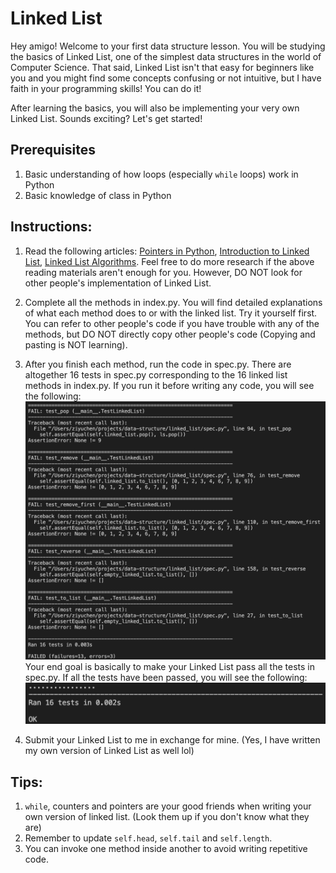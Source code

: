 # Linked List

Hey amigo! Welcome to your first data structure lesson. You will be studying the basics of Linked List, one of the simplest data structures in the world of Computer Science. That said, Linked List isn't that easy for beginners like you and you might find some concepts confusing or not intuitive, but I have faith in your programming skills! You can do it! 

After learning the basics, you will also be implementing your very own Linked List. Sounds exciting? Let's get started!

## Prerequisites
1. Basic understanding of how loops (especially `while` loops) work in Python
2. Basic knowledge of class in Python

## Instructions:
1. Read the following articles:
[Pointers in Python](https://realpython.com/pointers-in-python/), 
[Introduction to Linked List](https://www.geeksforgeeks.org/linked-list-set-1-introduction/),
[Linked List Algorithms](https://www.tutorialspoint.com/data_structures_algorithms/linked_list_algorithms.htm).
Feel free to do more research if the above reading materials aren't enough for you. However, DO NOT look for other people's implementation of Linked List.

2. Complete all the methods in index.py. You will find detailed explanations of what each method does to or with the linked list. Try it yourself first. You can refer to other people's code if you have trouble with any of the methods, but DO NOT directly copy other people's code (Copying and pasting is NOT learning).

3. After you finish each method, run the code in spec.py. There are altogether 16 tests in spec.py corresponding to the 16 linked list methods in index.py. If you run it before writing any code, you will see the following:
![Image of Failure](images/failure.png)
Your end goal is basically to make your Linked List pass all the tests in spec.py. If all the tests have been passed, you will see the following:
![Image of Success](images/success.png)

4. Submit your Linked List to me in exchange for mine. (Yes, I have written my own version of Linked List as well lol)

## Tips:
1. `while`, counters and pointers are your good friends when writing your own version of linked list. (Look them up if you don't know what they are)
2. Remember to update `self.head`, `self.tail` and `self.length`.
3. You can invoke one method inside another to avoid writing repetitive code.
